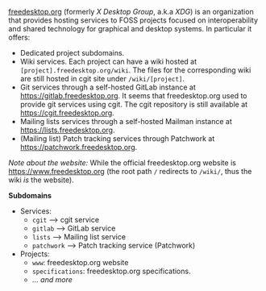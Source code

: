 [freedesktop.org](https://www.freedesktop.org) (formerly _X Desktop Group_, a.k.a _XDG_) is an organization that provides hosting services to FOSS projects focused on interoperability and shared technology for graphical and desktop systems. In particular it offers:

- Dedicated project subdomains.
- Wiki services. Each project can have a wiki hosted at `[project].freedesktop.org/wiki`. The files for the corresponding wiki are still hosted in cgit site under `/wiki/[project]`.
- Git services through a self-hosted GitLab instance at https://gitlab.freedesktop.org. It seems that freedesktop.org used to provide git services using cgit. The cgit repository is still available at https://cgit.freedesktop.org.
- Mailing lists services through a self-hosted Mailman instance at https://lists.freedesktop.org.
- (Mailing list) Patch tracking services through Patchwork at https://patchwork.freedesktop.org.

_Note about the website:_ While the official freedesktop.org website is https://www.freedesktop.org (the root path `/` redirects to `/wiki/`, thus the wiki _is_ the website).

**Subdomains**

- Services:
	- `cgit` --> cgit service
	- `gitlab` --> GitLab service
	- `lists` --> Mailing list service
	- `patchwork` --> Patch tracking service (Patchwork)
- Projects:
	- `www`: freedesktop.org website
	- `specifications`: freedesktop.org specifications.
	- _... and more_